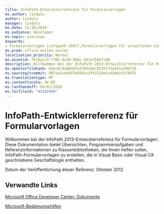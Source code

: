 ```yaml
---
title: InfoPath-Entwicklerreferenz für Formularvorlagen
ms.author: lindalu
author: lindalu
manager: lindalu
ms.date: 11/16/2019
ms.audience: Developer
ms.topic: overview
keywords:
- Formularvorlagen [infopath 2007],Formularvorlagen für verwalteten Code [InfoPath 2007],Verweis [InfoPath 2007],verwalteter Code [InfoPath 2007],InfoPath 2007, Referenz
ms.prod: office-online-server
localization_priority: Normal
ms.assetid: 7610acc3-f705-4a38-968c-5b3a358efc90
description: Willkommen bei der InfoPath 2013-Entwicklerreferenz für Formularvorlagen. Diese Dokumentation bietet Übersichten, Programmieraufgaben und Referenzinformationen zu Klassenbibliotheken, die Ihnen helfen sollen, InfoPath-Formularvorlagen zu erstellen, die in Visual Basic oder Visual C# geschriebene Geschäftslogik enthalten.
ms.openlocfilehash: 62ec8c9a8b56fe53933dec8235173a451a706f36
ms.sourcegitcommit: 007aa2ceb4f569201c3f4372de5c83b6c61f8875
ms.translationtype: MT
ms.contentlocale: de-DE
ms.lasthandoff: 04/02/2020
ms.locfileid: "43102940"
---
```

# <a name="infopath-developer-reference-for-form-templates"></a>InfoPath-Entwicklerreferenz für Formularvorlagen

Willkommen bei der InfoPath 2013-Entwicklerreferenz für Formularvorlagen. Diese Dokumentation bietet Übersichten, Programmieraufgaben und Referenzinformationen zu Klassenbibliotheken, die Ihnen helfen sollen, InfoPath-Formularvorlagen zu erstellen, die in Visual Basic oder Visual C# geschriebene Geschäftslogik enthalten.
  
Datum der Veröffentlichung dieser Referenz: Oktober 2012
  
## <a name="related-links"></a>Verwandte Links

[Microsoft Office Developer Center: Dokumente](https://developer.microsoft.com/en-us/office/docs)
  

[Microsoft-Bedienungshilfen](https://www.microsoft.com/en-us/accessibility/)

  

